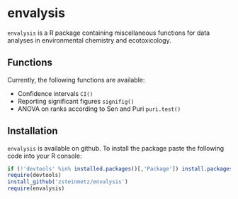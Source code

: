 envalysis
============

`envalysis` is a R package containing miscellaneous functions for data analyses in environmental chemistry and ecotoxicology.

## Functions
Currently, the following functions are available:

* Confidence intervals `CI()`
* Reporting significant figures `signifig()`
* ANOVA on ranks according to Sen and Puri `puri.test()`

## Installation
`envalysis` is available on github. To install the package paste the following code into your R console:

```r
if (!'devtools' %in% installed.packages()[,'Package']) install.packages('devtools')
require(devtools)
install_github('zsteinmetz/envalysis')
require(envalysis)
```